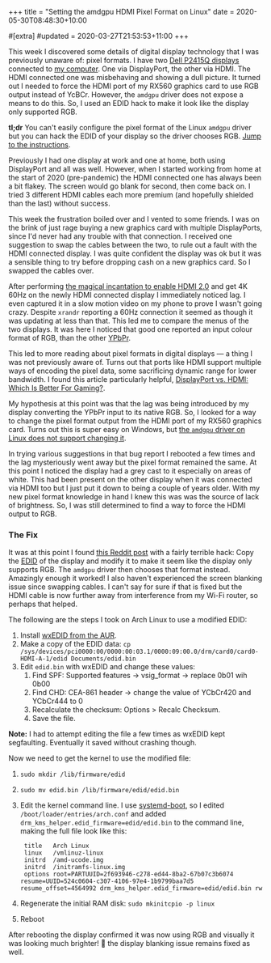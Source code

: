 +++
title = "Setting the amdgpu HDMI Pixel Format on Linux"
date = 2020-05-30T08:48:30+10:00

#[extra]
#updated = 2020-03-27T21:53:53+11:00
+++

This week I discovered some details of digital display technology that I was
previously unaware of: pixel formats. I have two [Dell P2415Q displays][P2415Q]
connected to [my computer][ryzen9-pc]. One via DisplayPort, the other via HDMI.
The HDMI connected one was misbehaving and showing a dull picture. It turned
out I needed to force the HDMI port of my RX560 graphics card to use RGB output
instead of YcBCr. However, the `amdgpu` driver does not expose a means to do
this. So, I used an EDID hack to make it look like the display only supported
RGB.

<!-- more -->

**tl;dr** You can't easily configure the pixel format of the Linux `amdgpu`
driver but you can hack the EDID of your display so the driver chooses RGB.
[Jump to the instructions](#the-fix).

Previously I had one display at work and one at home, both using DisplayPort
and all was well. However, when I started working from home at the start of
2020 (pre-pandemic) the HDMI connected one has always been a bit flakey. The
screen would go blank for second, then come back on. I tried 3 different HDMI
cables each more premium (and hopefully shielded than the last) without
success.

This week the frustration boiled over and I vented to some friends. I was on
the brink of just rage buying a new graphics card with multiple DisplayPorts,
since I'd never had any trouble with that connection. I received one suggestion
to swap the cables between the two, to rule out a fault with the HDMI connected
display. I was quite confident the display was ok but it was a sensible thing
to try before dropping cash on a new graphics card. So I swapped the cables
over.

After performing [the magical incantation to enable HDMI 2.0][incantation] and
get 4K 60Hz on the newly HDMI connected display I immediately noticed lag. I
even captured it in a slow motion video on my phone to prove I wasn't going
crazy. Despite `xrandr` reporting a 60Hz connection it seemed as though it was
updating at less than that. This led me to compare the menus of the two
displays. It was here I noticed that good one reported an input colour format
of RGB, than the other [YPbPr].

This led to more reading about pixel formats in digital displays — a thing I
was not previously aware of. Turns out that ports like HDMI support multiple
ways of encoding the pixel data, some sacrificing dynamic range for lower
bandwidth. I found this article particularly helpful,
[DisplayPort vs. HDMI: Which Is Better For Gaming?](https://www.tomshardware.com/features/displayport-vs-hdmi-better-for-gaming).

My hypothesis at this point was that the lag was being introduced by my display
converting the YPbPr input to its native RGB. So, I looked for a way to change
the pixel format output from the HDMI port of my RX560 graphics card. Turns out
this is super easy on Windows, but [the `amdgpu` driver on Linux does not
support changing it][amdgpu-bug].

In trying various suggestions in that bug report I rebooted a few times and the
lag mysteriously went away but the pixel format remained the same. At this
point I noticed the display had a grey cast to it especially on areas of white.
This had been present on the other display when it was connected via HDMI too
but I just put it down to being a couple of years older. With my new pixel
format knowledge in hand I knew this was was the source of lack of brightness.
So, I was still determined to find a way to force the HDMI output to RGB.

### The Fix

It was at this point I found [this Reddit post][reddit-pixel-format] with a
fairly terrible hack: Copy the [EDID] of the display and modify it to make it
seem like the display only supports RGB. The `amdgpu` driver then chooses that
format instead.  Amazingly enough it worked! I also haven't experienced the
screen blanking issue since swapping cables. I can't say for sure if that is
fixed but the HDMI cable is now further away from interference from my Wi-Fi
router, so perhaps that helped.

The following are the steps I took on Arch Linux to use a modified EDID:

1. Install [wxEDID from the AUR][wxEDID].
1. Make a copy of the EDID data: `cp /sys/devices/pci0000:00/0000:00:03.1/0000:09:00.0/drm/card0/card0-HDMI-A-1/edid Documents/edid.bin`
1. Edit `edid.bin` with wxEDID and change these values:
   1. Find SPF: Supported features -> vsig_format -> replace 0b01 wih 0b00
   1. Find CHD: CEA-861 header -> change the value of YCbCr420 and YCbCr444 to 0
   1. Recalculate the checksum: Options > Recalc Checksum.
   1. Save the file.

**Note:** I had to attempt editing the file a few times as wxEDID kept
segfaulting. Eventually it saved without crashing though.

Now we need to get the kernel to use the modified file:

1. `sudo mkdir /lib/firmware/edid`
1. `sudo mv edid.bin /lib/firmware/edid/edid.bin`
1. Edit the kernel command line. I use [systemd-boot], so I edited `/boot/loader/entries/arch.conf` and added `drm_kms_helper.edid_firmware=edid/edid.bin` to the command line, making the full file look like this:

        title   Arch Linux
        linux   /vmlinuz-linux
        initrd  /amd-ucode.img
        initrd  /initramfs-linux.img
        options root=PARTUUID=2f693946-c278-ed44-8ba2-67b07c3b6074 resume=UUID=524c0604-c307-4106-97e4-1b9799baa7d5 resume_offset=4564992 drm_kms_helper.edid_firmware=edid/edid.bin rw

1. Regenerate the initial RAM disk: `sudo mkinitcpio -p linux`
1. Reboot

After rebooting the display confirmed it was now using RGB and visually it was
looking much brighter! 🤞 the display blanking issue remains fixed as well.

[P2415Q]: https://www.dell.com/en-au/shop/dell-24-ultra-hd-4k-monitor-p2415q/apd/210-anfp/monitors-monitor-accessories
[ryzen9-pc]: https://bitcannon.net/page/ryzen9-pc/
[incantation]: https://www.dell.com/support/article/en-au/sln306595/setting-up-the-p2415q-p2715q-monitors-with-hdmi-2-0-that-support-4k-x-2k-60hz?lang=en
[amdgpu-bug]: https://gitlab.freedesktop.org/drm/amd/-/issues/476
[YPbPr]: https://en.wikipedia.org/wiki/YPbPr
[reddit-pixel-format]: https://www.reddit.com/r/Amd/comments/8bwul6/how_to_switch_the_pixel_format_for_amdgpu_on_linux/dxaef7a/
[EDID]: https://en.wikipedia.org/wiki/Extended_Display_Identification_Data
[wxEDID]: https://aur.archlinux.org/packages/wxedid
[systemd-boot]: https://wiki.archlinux.org/index.php/Systemd-boot
